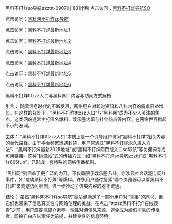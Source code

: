 黑料不打烊so导航zzzttt-0907lj | 881比鸭
点击访问：<a href="https://heiliaolvzlu3.pages.dev">黑料不打烊导航SO</a>

点击访问：<a href="https://heiliaoyvnrda.pages.dev">黑料网不打烊so导航</a>

点击访问：<a href="https://heiliaokof3cy.pages.dev">黑料不打烊最新地址1</a>

点击访问：<a href="https://heiliaoryrhyu.pages.dev">黑料不打烊最新地址2</a>

点击访问：<a href="https://heiliaox6jgh3.pages.dev">黑料不打烊最新地址3</a>

点击访问：<a href="https://heiliaoxfe5rb.pages.dev">黑料不打烊最新地址4</a>

点击访问：<a href="https://heiliaoubleqx.pages.dev">黑料不打烊最新地址5</a>

点击访问：<a href="https://heiliao5s28gk.pages.dev">黑料不打烊最新地址6</a>

黑料不打烊tttzzz入口与黑料网：内容与访问方式解析

引言：
随着信息时代的不断发展，网络用户对即时资讯和八卦内容的需求日益增长。在这样的背景下，“黑料不打烊tttzzz入口”与“黑料网”成为不少人关注的焦点。这类网站通常主打匿名爆料、娱乐圈内幕与社会热点等内容，在网络世界掀起不小的波澜。

主体：
“黑料不打烊tttzzz入口”本质上是一个引导用户访问“黑料不打烊”相关内容的替代路径。由于平台频繁遭遇封禁，用户常通过“黑料不打烊永久进入方法”、“黑料不打烊最新2025地址”或“黑料不打烊网页版入口so导航”等关键词寻找可用链接。这种“镜像站”式的传播方式，如“黑料不打烊so导航zzzttt”或“黑料不打烊665fun”，已形成一套特殊的网络传播机制。

“黑料网”则涵盖了更广泛的内容，不仅局限于娱乐圈八卦，亦涉及社会话题与网红事件，如“痞幼黑料不打烊”等爆料。许多用户通过搜索“哪个浏览器可以看黑料不打烊”来规避访问限制，进一步推动了该类内容的地下流通。

结论：
虽然“黑料网不打烊so导航”类站点满足了一部分用户对“真相”的追求，但它们也带来了信息真实性与网络伦理的挑战。在点击“tttzzz黑料不打烊在线观看”之前，用户应提高媒介素养，理性对待信息来源，避免成为虚假消息的传播者。网络自由应以责任为前提，共建良性的信息环境。

